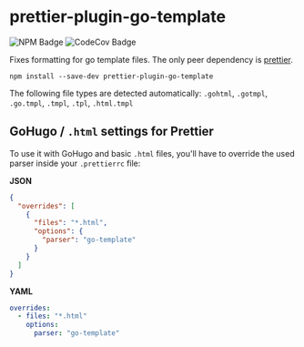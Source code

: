 # prettier-plugin-go-template

![NPM Badge](https://img.shields.io/npm/v/prettier-plugin-go-template) ![CodeCov Badge](https://img.shields.io/codecov/c/github/niklaspor/prettier-plugin-go-template)

Fixes formatting for go template files. The only peer dependency is [prettier](https://www.npmjs.com/package/prettier).

```
npm install --save-dev prettier-plugin-go-template
```

The following file types are detected automatically:
`.gohtml`, `.gotmpl`, `.go.tmpl`, `.tmpl`, `.tpl`, `.html.tmpl`

## GoHugo / `.html` settings for Prettier

To use it with GoHugo and basic `.html` files, you'll have to override the used parser inside your `.prettierrc` file:

**JSON**
```json
{
  "overrides": [
    {
      "files": "*.html",
      "options": {
        "parser": "go-template"
      }
    }
  ]
}
```

**YAML**
```yaml
overrides:
  - files: "*.html"
    options:
      parser: "go-template"

```
